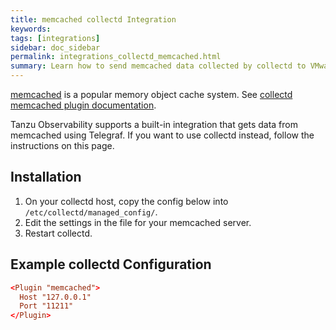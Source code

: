 ```yaml
---
title: memcached collectd Integration
keywords:
tags: [integrations]
sidebar: doc_sidebar
permalink: integrations_collectd_memcached.html
summary: Learn how to send memcached data collected by collectd to VMware Tanzu Observability (formerly known as VMware Aria Operations for Applications).
---
```


[memcached](https://memcached.org/) is a popular memory object cache system. See [collectd memcached plugin documentation](https://collectd.org/wiki/index.php/Plugin:memcached).

Tanzu Observability supports a built-in integration that gets data from memcached using Telegraf. If you want to use collectd instead, follow the instructions on this page. 

## Installation

1. On your collectd host, copy the config below into `/etc/collectd/managed_config/`.
1. Edit the settings in the file for your memcached server.
1. Restart collectd.

## Example collectd Configuration

```conf
<Plugin "memcached">
  Host "127.0.0.1"
  Port "11211"
</Plugin>
```
